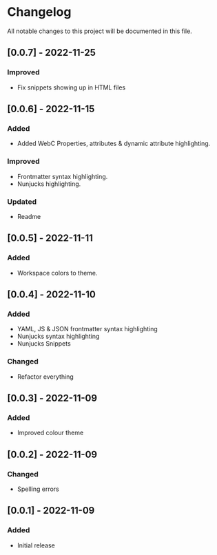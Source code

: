 # Changelog

All notable changes to this project will be documented in this file. 
## [**0.0.7**] - 2022-11-25
### Improved
- Fix snippets showing up in HTML files
  
## [**0.0.6**] - 2022-11-15
### Added
- Added WebC Properties, attributes & dynamic attribute highlighting.

### Improved
- Frontmatter syntax highlighting.
- Nunjucks highlighting.

### Updated
- Readme

## [**0.0.5**] - 2022-11-11
### Added
- Workspace colors to theme.

## [**0.0.4**] - 2022-11-10
### Added
- YAML, JS & JSON frontmatter syntax highlighting
- Nunjucks syntax highlighting
- Nunjucks Snippets

### Changed
- Refactor everything


## [**0.0.3**] - 2022-11-09
### Added

- Improved colour theme

## [**0.0.2**] - 2022-11-09

### Changed
- Spelling errors

## [**0.0.1**] - 2022-11-09
### Added

- Initial release

